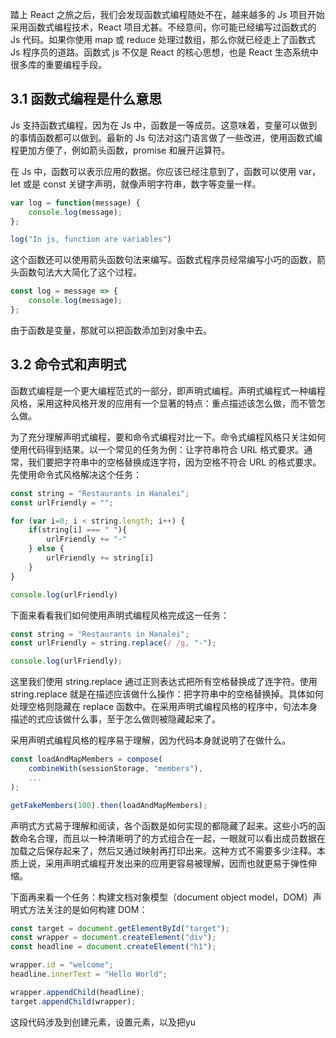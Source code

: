 踏上 React 之旅之后，我们会发现函数式编程随处不在，越来越多的 Js 项目开始采用函数式编程技术，React 项目尤甚。不经意间，你可能已经编写过函数式的 Js 代码。如果你使用 map 或 reduce 处理过数组，那么你就已经走上了函数式 Js 程序员的道路。函数式 js 不仅是 React 的核心思想，也是 React 生态系统中很多库的重要编程手段。

## 3.1 函数式编程是什么意思

Js 支持函数式编程，因为在 Js 中，函数是一等成员。这意味着，变量可以做到的事情函数都可以做到。最新的 Js 句法对这门语言做了一些改进，使用函数式编程更加方便了，例如箭头函数，promise 和展开运算符。

在 Js 中，函数可以表示应用的数据。你应该已经注意到了，函数可以使用 var，let 或是 const 关键字声明，就像声明字符串，数字等变量一样。

```js
var log = function(message) {
    console.log(message);
};

log("In js, function are variables")
```

这个函数还可以使用箭头函数句法来编写。函数式程序员经常编写小巧的函数，箭头函数句法大大简化了这个过程。

```js
const log = message => {
    console.log(message);
};
```

由于函数是变量，那就可以把函数添加到对象中去。

## 3.2 命令式和声明式

函数式编程是一个更大编程范式的一部分，即声明式编程。声明式编程式一种编程风格，采用这种风格开发的应用有一个显著的特点：重点描述该怎么做，而不管怎么做。

为了充分理解声明式编程，要和命令式编程对比一下。命令式编程风格只关注如何使用代码得到结果。以一个常见的任务为例：让字符串符合 URL 格式要求。通常，我们要把字符串中的空格替换成连字符，因为空格不符合 URL 的格式要求。先使用命令式风格解决这个任务：

```js
const string = "Restaurants in Hanalei";
const urlFriendly = "";

for (var i=0; i < string.length; i++) {
    if(string[i] === " "){
        urlFriendly += "-"
    } else {
        urlFriendly += string[i]
    }
}

console.log(urlFriendly)
```

下面来看看我们如何使用声明式编程风格完成这一任务：

```js
const string = "Restaurants in Hanalei";
const urlFriendly = string.replace(/ /g, "-");

console.log(urlFriendly);
```

这里我们使用 string.replace 通过正则表达式把所有空格替换成了连字符。使用 string.replace 就是在描述应该做什么操作：把字符串中的空格替换掉。具体如何处理空格则隐藏在 replace 函数中。在采用声明式编程风格的程序中，句法本身描述的式应该做什么事，至于怎么做则被隐藏起来了。

采用声明式编程风格的程序易于理解，因为代码本身就说明了在做什么。

```js
const loadAndMapMembers = compose(
    combineWith(sessionStorage, "members"),
    ...
);

getFakeMembers(100).then(loadAndMapMembers);
```

声明式方式易于理解和阅读，各个函数是如何实现的都隐藏了起来。这些小巧的函数命名合理，而且以一种清晰明了的方式组合在一起，一眼就可以看出成员数据在加载之后保存起来了，然后又通过映射再打印出来。这种方式不需要多少注释。本质上说，采用声明式编程开发出来的应用更容易被理解，因而也就更易于弹性伸缩。

下面再来看一个任务：构建文档对象模型（document object model，DOM）声明式方法关注的是如何构建 DOM：

```js
const target = document.getElementById("target");
const wrapper = document.createElement("div");
const headline = document.createElement("h1");

wrapper.id = "welcome";
headline.innerText = "Hello World";

wrapper.appendChild(headline);
target.appendChild(wrapper);
```

这段代码涉及到创建元素，设置元素，以及把yu

